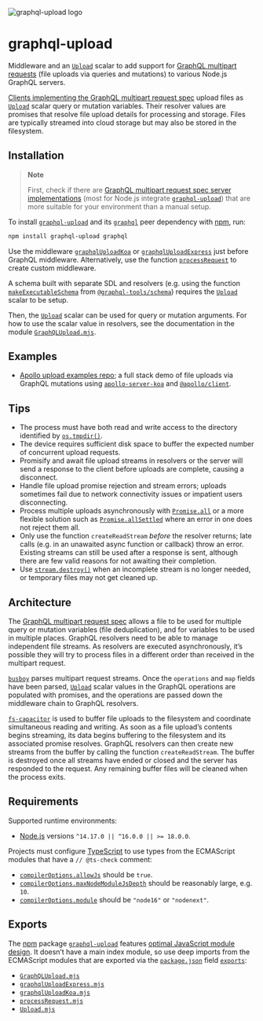![graphql-upload logo](https://cdn.jsdelivr.net/gh/jaydenseric/graphql-upload@8.0.0/graphql-upload-logo.svg)

# graphql-upload

Middleware and an [`Upload`](./GraphQLUpload.mjs) scalar to add support for [GraphQL multipart requests](https://github.com/jaydenseric/graphql-multipart-request-spec) (file uploads via queries and mutations) to various Node.js GraphQL servers.

[Clients implementing the GraphQL multipart request spec](https://github.com/jaydenseric/graphql-multipart-request-spec#client) upload files as [`Upload`](./GraphQLUpload.mjs) scalar query or mutation variables. Their resolver values are promises that resolve file upload details for processing and storage. Files are typically streamed into cloud storage but may also be stored in the filesystem.

## Installation

> **Note**
>
> First, check if there are [GraphQL multipart request spec server implementations](https://github.com/jaydenseric/graphql-multipart-request-spec#server) (most for Node.js integrate [`graphql-upload`](https://npm.im/graphql-upload)) that are more suitable for your environment than a manual setup.

To install [`graphql-upload`](https://npm.im/graphql-upload) and its [`graphql`](https://npm.im/graphql) peer dependency with [npm](https://npmjs.com/get-npm), run:

```sh
npm install graphql-upload graphql
```

Use the middleware [`graphqlUploadKoa`](./graphqlUploadKoa.mjs) or [`graphqlUploadExpress`](./graphqlUploadExpress.mjs) just before GraphQL middleware. Alternatively, use the function [`processRequest`](./processRequest.mjs) to create custom middleware.

A schema built with separate SDL and resolvers (e.g. using the function [`makeExecutableSchema`](https://www.graphql-tools.com/docs/api/modules/schema_src#makeexecutableschema) from [`@graphql-tools/schema`](https://npm.im/@graphql-tools/schema)) requires the [`Upload`](./GraphQLUpload.mjs) scalar to be setup.

Then, the [`Upload`](./GraphQLUpload.mjs) scalar can be used for query or mutation arguments. For how to use the scalar value in resolvers, see the documentation in the module [`GraphQLUpload.mjs`](./GraphQLUpload.mjs).

## Examples

- [Apollo upload examples repo](https://github.com/jaydenseric/apollo-upload-examples); a full stack demo of file uploads via GraphQL mutations using [`apollo-server-koa`](https://npm.im/apollo-server-koa) and [`@apollo/client`](https://npm.im/@apollo/client).

## Tips

- The process must have both read and write access to the directory identified by [`os.tmpdir()`](https://nodejs.org/api/os.html#ostmpdir).
- The device requires sufficient disk space to buffer the expected number of concurrent upload requests.
- Promisify and await file upload streams in resolvers or the server will send a response to the client before uploads are complete, causing a disconnect.
- Handle file upload promise rejection and stream errors; uploads sometimes fail due to network connectivity issues or impatient users disconnecting.
- Process multiple uploads asynchronously with [`Promise.all`](https://developer.mozilla.org/en-US/docs/Web/JavaScript/Reference/Global_Objects/Promise/all) or a more flexible solution such as [`Promise.allSettled`](https://developer.mozilla.org/en-US/docs/Web/JavaScript/Reference/Global_Objects/Promise/allSettled) where an error in one does not reject them all.
- Only use the function `createReadStream` _before_ the resolver returns; late calls (e.g. in an unawaited async function or callback) throw an error. Existing streams can still be used after a response is sent, although there are few valid reasons for not awaiting their completion.
- Use [`stream.destroy()`](https://nodejs.org/api/stream.html#readabledestroyerror) when an incomplete stream is no longer needed, or temporary files may not get cleaned up.

## Architecture

The [GraphQL multipart request spec](https://github.com/jaydenseric/graphql-multipart-request-spec) allows a file to be used for multiple query or mutation variables (file deduplication), and for variables to be used in multiple places. GraphQL resolvers need to be able to manage independent file streams. As resolvers are executed asynchronously, it’s possible they will try to process files in a different order than received in the multipart request.

[`busboy`](https://npm.im/busboy) parses multipart request streams. Once the `operations` and `map` fields have been parsed, [`Upload`](./GraphQLUpload.mjs) scalar values in the GraphQL operations are populated with promises, and the operations are passed down the middleware chain to GraphQL resolvers.

[`fs-capacitor`](https://npm.im/fs-capacitor) is used to buffer file uploads to the filesystem and coordinate simultaneous reading and writing. As soon as a file upload’s contents begins streaming, its data begins buffering to the filesystem and its associated promise resolves. GraphQL resolvers can then create new streams from the buffer by calling the function `createReadStream`. The buffer is destroyed once all streams have ended or closed and the server has responded to the request. Any remaining buffer files will be cleaned when the process exits.

## Requirements

Supported runtime environments:

- [Node.js](https://nodejs.org) versions `^14.17.0 || ^16.0.0 || >= 18.0.0`.

Projects must configure [TypeScript](https://typescriptlang.org) to use types from the ECMAScript modules that have a `// @ts-check` comment:

- [`compilerOptions.allowJs`](https://typescriptlang.org/tsconfig#allowJs) should be `true`.
- [`compilerOptions.maxNodeModuleJsDepth`](https://typescriptlang.org/tsconfig#maxNodeModuleJsDepth) should be reasonably large, e.g. `10`.
- [`compilerOptions.module`](https://typescriptlang.org/tsconfig#module) should be `"node16"` or `"nodenext"`.

## Exports

The [npm](https://npmjs.com) package [`graphql-upload`](https://npm.im/graphql-upload) features [optimal JavaScript module design](https://jaydenseric.com/blog/optimal-javascript-module-design). It doesn’t have a main index module, so use deep imports from the ECMAScript modules that are exported via the [`package.json`](./package.json) field [`exports`](https://nodejs.org/api/packages.html#exports):

- [`GraphQLUpload.mjs`](./GraphQLUpload.mjs)
- [`graphqlUploadExpress.mjs`](./graphqlUploadExpress.mjs)
- [`graphqlUploadKoa.mjs`](./graphqlUploadKoa.mjs)
- [`processRequest.mjs`](./processRequest.mjs)
- [`Upload.mjs`](./Upload.mjs)
